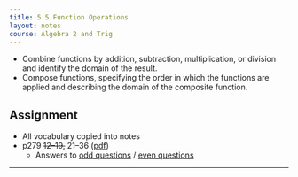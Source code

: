 ```yaml
---
title: 5.5 Function Operations
layout: notes
course: Algebra 2 and Trig
---
```


- Combine functions by addition, subtraction, multiplication, or division and identify the domain of the result.
- Compose functions, specifying the order in which the functions are applied and describing the domain of the composite function.

## Assignment

- All vocabulary copied into notes
- p279 ~~12–19,~~ 21–36 ([pdf](./pdf/alg2-practice-0505.pdf))
  - Answers to [odd questions](../misc/alg2-odd-answers.pdf) / [even questions](../misc/alg2-even-answers.pdf)

---
